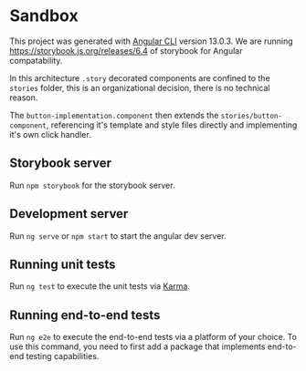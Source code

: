 # Sandbox

This project was generated with [Angular CLI](https://github.com/angular/angular-cli) version 13.0.3.
We are running https://storybook.js.org/releases/6.4 of storybook for Angular compatability.


In this architecture `.story` decorated components are confined to the `stories` folder, this is an organizational decision, there is no technical reason.



The `button-implementation.component` then extends the `stories/button-component`, referencing it's template and style files directly and implementing it's own click handler.

## Storybook server

Run `npm storybook` for the storybook server. 

## Development server

Run `ng serve` or `npm start` to start the angular dev server.

## Running unit tests

Run `ng test` to execute the unit tests via [Karma](https://karma-runner.github.io).

## Running end-to-end tests

Run `ng e2e` to execute the end-to-end tests via a platform of your choice. To use this command, you need to first add a package that implements end-to-end testing capabilities.

